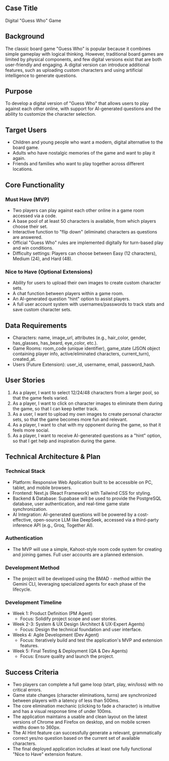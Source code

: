 ## Case Title
Digital "Guess Who" Game

## Background
The classic board game "Guess Who" is popular because it combines simple gameplay with logical thinking. However, traditional board games are limited by physical components, and few digital versions exist that are both user-friendly and engaging. A digital version can introduce additional features, such as uploading custom characters and using artificial intelligence to generate questions.

## Purpose
To develop a digital version of "Guess Who" that allows users to play against each other online, with support for AI-generated questions and the ability to customize the character selection.

## Target Users
-   Children and young people who want a modern, digital alternative to the board game.
-   Adults who have nostalgic memories of the game and want to play it again.
-   Friends and families who want to play together across different locations.

## Core Functionality

### Must Have (MVP)
-   Two players can play against each other online in a game room accessed via a code.
-   A base pool of at least 50 characters is available, from which players choose their set.
-   Interactive function to "flip down" (eliminate) characters as questions are answered.
-   Official "Guess Who" rules are implemented digitally for turn-based play and win conditions.
-   Difficulty settings: Players can choose between Easy (12 characters), Medium (24), and Hard (48).

### Nice to Have (Optional Extensions)
-   Ability for users to upload their own images to create custom character sets.
-   A chat function between players within a game room.
-   An AI-generated question "hint" option to assist players.
-   A full user account system with usernames/passwords to track stats and save custom character sets.

## Data Requirements
-   Characters: name, image_url, attributes (e.g., hair_color, gender, has_glasses, has_beard, eye_color, etc.).
-   Game Rooms: room_code (unique identifier), game_state (JSON object containing player info, active/eliminated characters, current_turn), created_at.
-   Users (Future Extension): user_id, username, email, password_hash.

## User Stories
1.  As a player, I want to select 12/24/48 characters from a larger pool, so that the game feels varied.
2.  As a player, I want to click on character images to eliminate them during the game, so that I can keep better track.
3.  As a user, I want to upload my own images to create personal character sets, so that the game becomes more fun and relevant.
4.  As a player, I want to chat with my opponent during the game, so that it feels more social.
5.  As a player, I want to receive AI-generated questions as a "hint" option, so that I get help and inspiration during the game.


## Technical Architecture & Plan

### Technical Stack
-   Platform: Responsive Web Application built to be accessible on PC, tablet, and mobile browsers.
-   Frontend: Next.js (React Framework) with Tailwind CSS for styling.
-   Backend & Database: Supabase will be used to provide the PostgreSQL database, user authentication, and real-time game state synchronization.
-   AI Integration: AI-generated questions will be powered by a cost-effective, open-source LLM like DeepSeek, accessed via a third-party inference API (e.g., Groq, Together AI).

### Authentication
-   The MVP will use a simple, Kahoot-style room code system for creating and joining games. Full user accounts are a planned extension.

### Development Method
-   The project will be developed using the BMAD - method within the Gemini CLI, leveraging specialized agents for each phase of the lifecycle.

### Development Timeline
- Week 1: Product Definition (PM Agent)
  - Focus: Solidify project scope and user stories.
- Week 2-3: System & UX Design (Architect & UX-Expert Agents)
  - Focus: Design the technical foundation and user interface.
- Weeks 4: Agile Development (Dev Agent)
  - Focus: Iteratively build and test the application's MVP and extension features.
- Week 5: Final Testing & Deployment (QA & Dev Agents)
  - Focus: Ensure quality and launch the project.

## Success Criteria
-   Two players can complete a full game loop (start, play, win/loss) with no critical errors.
-   Game state changes (character eliminations, turns) are synchronized between players with a latency of less than 500ms.
-   The core elimination mechanic (clicking to fade a character) is intuitive and has a visual response time of under 100ms.
-   The application maintains a usable and clean layout on the latest versions of Chrome and Firefox on desktop, and on mobile screen widths down to 360px.
-   The AI Hint feature can successfully generate a relevant, grammatically correct yes/no question based on the current set of available characters.
-   The final deployed application includes at least one fully functional "Nice to Have" extension feature.



